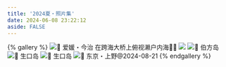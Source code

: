 ```yaml
---
title: '2024夏・照片集'
date: 2024-06-08 23:22:12
aside: FALSE
---
```


{% gallery %}
![📍 爱媛・今治 在跨海大桥上俯视濑户内海✌🏻](https://s2.loli.net/2024/06/09/oWBU7V2C4jlrPxA.jpg)
![](https://s2.loli.net/2024/06/09/lxmsHo6q8LASBiU.jpg)
![📍 伯方岛](https://s2.loli.net/2024/06/09/GULEs1QcgAaWy3F.jpg)
![📍 生口岛](https://s2.loli.net/2024/06/09/8zh7L6SAqN12EWe.jpg)
![📍 生口岛](https://s2.loli.net/2024/06/09/rsoNwE1GhYlbOqe.jpg)
![📍 东京・上野@2024-08-21](https://s2.loli.net/2024/08/21/hqdAnvUs4EXFZeM.jpg)
{% endgallery %}